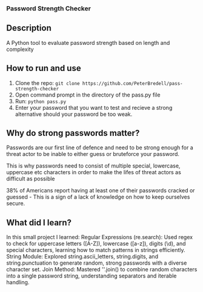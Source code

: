 ### Password Strength Checker

## Description
A Python tool to evaluate password strength based on length and complexity

## How to run and use
1. Clone the repo: `git clone https://github.com/PeterBredell/pass-strength-checker`
2. Open command prompt in the directory of the pass.py file
3. Run: `python pass.py`
4. Enter your password that you want to test and recieve a strong alternative should your password be too weak.

## Why do strong passwords matter?
Passwords are our first line of defence and need to be strong enough for a threat actor to be inable to either guess or bruteforce your password.

This is why passwords need to consist of multiple special, lowercase, uppercase etc characters in order to make the lifes of threat actors as difficult as possible

38% of Americans report having at least one of their passwords cracked or guessed - This is a sign of a lack of knowledge on how to keep ourselves secure.

## What did I learn?

In this small project I learned:
Regular Expressions (re.search): Used regex to check for uppercase letters ([A-Z]), lowercase ([a-z]), digits (\d), and special characters, learning how to match patterns in strings efficiently.
String Module: Explored string.ascii_letters, string.digits, and string.punctuation to generate random, strong passwords with a diverse character set.
Join Method: Mastered ''.join() to combine random characters into a single password string, understanding separators and iterable handling.
